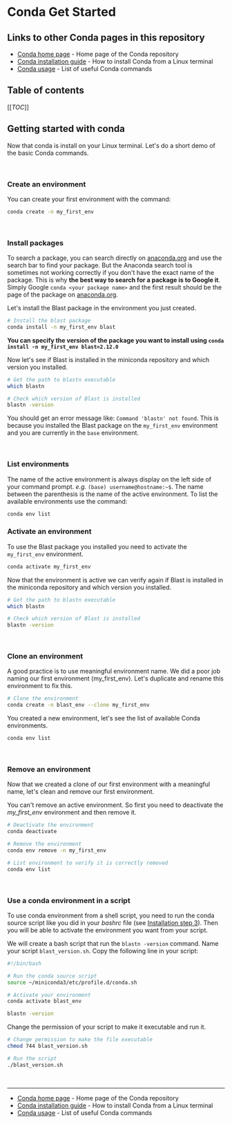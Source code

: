 # Conda Get Started

## Links to other Conda pages in this repository

- [Conda home page](/Conda) - Home page of the Conda repository
- [Conda installation guide](/Conda/conda_installation_guide.md) - How to install Conda from a Linux terminal
- [Conda usage](/Conda/conda_usage.md) - List of useful Conda commands

## Table of contents

[[_TOC_]]

## Getting started with conda

Now that conda is install on your Linux terminal. Let's do a short demo of the basic Conda commands.

<br>

### Create an environment

You can create your first environment with the command:

```bash
conda create -n my_first_env
```

<br>

### Install packages

To search a package, you can search directly on [anaconda.org](https://anaconda.org/) and use the search bar to find your package. But the Anaconda search tool is sometimes not working correctly if you don't have the exact name of the package. This is why **the best way to search for a package is to Google it**. Simply Google `conda <your package name>` and the first result should be the page of the package on [anaconda.org](https://anaconda.org/).

Let's install the Blast package in the environment you just created.

```bash
# Install the blast package
conda install -n my_first_env blast
```

**You can specify the version of the package you want to install using `conda install -n my_first_env blast=2.12.0`**

Now let's see if Blast is installed in the miniconda repository and which version you installed.

```bash
# Get the path to blastn executable
which blastn

# Check which version of Blast is installed
blastn -version
```

You should get an error message like: `Command 'blastn' not found`. This is because you installed the Blast package on the `my_first_env` environment and you are currently in the `base` environment.

<br>

### List environments

The name of the active environment is always display on the left side of your command prompt. *e.g.* `(base) username@hostname:~$`. The name between the parenthesis is the name of the active environment. To list the available environments use the command:

```bash
conda env list
```

### Activate an environment

To use the Blast package you installed you need to activate the `my_first_env` environment.

```bash
conda activate my_first_env
```

Now that the environment is active we can verify again if Blast is installed in the miniconda repository and which version you installed.

```bash
# Get the path to blastn executable
which blastn

# Check which version of Blast is installed
blastn -version
```

<br>

### Clone an environment

A good practice is to use meaningful environment name. We did a poor job naming our first environment (my_first_env). Let's duplicate and rename this environment to fix this.

```bash
# Clone the environment
conda create -n blast_env --clone my_first_env
```

You created a new environment, let's see the list of available Conda environments.

```bash
conda env list
```

<br>

### Remove an environment

Now that we created a clone of our first environment with a meaningful name, let's clean and remove our first environment.

You can't remove an active environment. So first you need to deactivate the *my_first_env* environment and then remove it.

```bash
# Deactivate the environment
conda deactivate

# Remove the environment
conda env remove -n my_first_env

# List environment to verify it is correctly removed
conda env list
```

<br>

### Use a conda environment in a script

To use conda environment from a shell script, you need to run the conda source script like you did in your *bashrc* file (see [Installation step 3](conda_installation_guide.md#installation)). Then you will be able to activate the environment you want from your script.

We will create a bash script that run the `blastn -version` command. Name your script `blast_version.sh`. Copy the following line in your script:

```bash
#!/bin/bash

# Run the conda source script
source ~/miniconda3/etc/profile.d/conda.sh

# Activate your environment
conda activate blast_env

blastn -version
```

Change the permission of your script to make it executable and run it.

```bash
# Change permission to make the file executable
chmod 744 blast_version.sh

# Run the script
./blast_version.sh
```

<br>

---

- [Conda home page](/Conda) - Home page of the Conda repository
- [Conda installation guide](/Conda/conda_installation_guide.md) - How to install Conda from a Linux terminal
- [Conda usage](/Conda/conda_usage.md) - List of useful Conda commands
